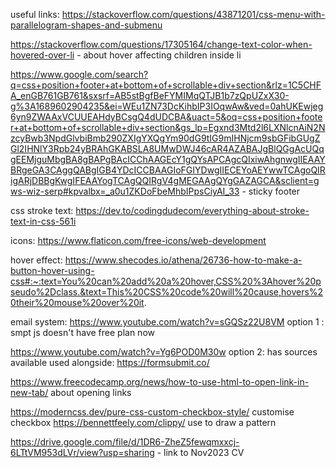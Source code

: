 useful links:
https://stackoverflow.com/questions/43871201/css-menu-with-parallelogram-shapes-and-submenu

https://stackoverflow.com/questions/17305164/change-text-color-when-hovered-over-li - about hover affecting children inside li

https://www.google.com/search?q=css+position+footer+at+bottom+of+scrollable+div+section&rlz=1C5CHFA_enGB761GB761&sxsrf=AB5stBgfBeFYMIMqQTJB1b7zQpUZxX30-g%3A1689602904235&ei=WEu1ZN73DcKihbIP3IOqwAw&ved=0ahUKEwjeg6yn9ZWAAxVCUUEAHdyBCsgQ4dUDCBA&uact=5&oq=css+position+footer+at+bottom+of+scrollable+div+section&gs_lp=Egxnd3Mtd2l6LXNlcnAiN2NzcyBwb3NpdGlvbiBmb290ZXIgYXQgYm90dG9tIG9mIHNjcm9sbGFibGUgZGl2IHNlY3Rpb24yBRAhGKABSLA8UMwDWJ46cAR4AZABAJgBlQGgAcUQqgEEMjguMbgBA8gBAPgBAcICChAAGEcY1gQYsAPCAgcQIxiwAhgnwgIIEAAYBRgeGA3CAggQABgIGB4YDcICCBAAGIoFGIYDwgIIECEYoAEYwwTCAgoQIRigARjDBBgKwgIFEAAYogTCAgQQIRgV4gMEGAAgQYgGAZAGCA&sclient=gws-wiz-serp#kpvalbx=_a0u1ZKDoFbeMhbIPpsCiyAI_33 - sticky footer


css stroke text:
https://dev.to/codingdudecom/everything-about-stroke-text-in-css-561i 

icons:
https://www.flaticon.com/free-icons/web-development

hover effect: https://www.shecodes.io/athena/26736-how-to-make-a-button-hover-using-css#:~:text=You%20can%20add%20a%20hover,CSS%20%3Ahover%20pseudo%2Dclass.&text=This%20CSS%20code%20will%20cause,hovers%20their%20mouse%20over%20it.


email system:
https://www.youtube.com/watch?v=sGQSz22U8VM option 1 : smpt js doesn't have free plan now

https://www.youtube.com/watch?v=Yg6POD0M30w option 2: has sources available
used alongside: https://formsubmit.co/ 


https://www.freecodecamp.org/news/how-to-use-html-to-open-link-in-new-tab/ about opening links


https://moderncss.dev/pure-css-custom-checkbox-style/ customise checkbox
https://bennettfeely.com/clippy/ use to draw a pattern

https://drive.google.com/file/d/1DR6-ZheZ5fewqmxxcj-6LTtVM953dLVr/view?usp=sharing - link to Nov2023 CV